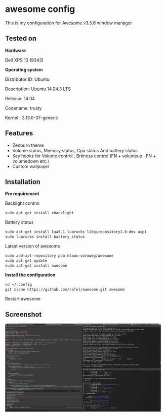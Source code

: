 # awesome config
This is my configuration for Awesome v3.5.6 window manager

## Tested on


**Hardware**

Dell XPS 13 (9343) 


**Operating system**

Distributor ID:	Ubuntu

Description:	Ubuntu 14.04.3 LTS

Release:	14.04

Codename:	trusty

Kernel : 3.13.0-37-generic


## Features

- Zenburn theme
- Volume status, Memory status, Cpu status And battery status
- Key hooks for Volume control , Brtiness control (FN + volumeup , FN + volumedown  etc.)
- Custom wallpaper


## Installation


**Pre requirement**

Backlight control

    sudo apt-get install xbacklight

Battery status

    sudo apt-get install lua5.1 luarocks libgirepository1.0-dev acpi
    sudo luarocks install battery_status

Latest version of awesome

    sudo add-apt-repository ppa:klaus-vormweg/awesome
    sudo apt-get update
    sudo apt-get install awesome

    
**Install the configuration** 

    cd ~/.config
    git clone https://github.com/rafel/awesome.git awesome


Restart awesome


## Screenshot
![alt Screenshot](https://raw.githubusercontent.com/rafel/awesome/master/Screenshot.png)
